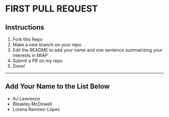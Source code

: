 # FIRST PULL REQUEST

## Instructions
1. Fork this Repo
2. Make a new branch on your repo.
3. Edit the README to add your name and one sentence summarizing your interests in MIAP
4. Submit a PR on my repo
5. Done!

<hr>

## Add Your Name to the List Below

- AJ Lawrence
- Bleakley McDowell
- Lorena Ramírez-López

